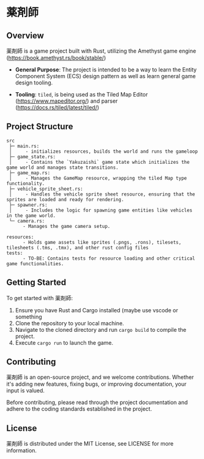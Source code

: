 # 薬剤師

## Overview

薬剤師 is a game project built with Rust, utilizing the Amethyst game engine (https://book.amethyst.rs/book/stable/)

- **General Purpose**: The project is intended to be a way to learn the Entity Component System (ECS) design pattern as well as learn general game design tooling.
  
- **Tooling**: `tiled`, is being used as the Tiled Map Editor (https://www.mapeditor.org/) and parser (https://docs.rs/tiled/latest/tiled/)

## Project Structure

```
src
 ├─ main.rs:
 │     - initializes resources, builds the world and runs the gameloop
 ├─ game_state.rs:
 │     - Contains the `Yakuzaishi` game state which initializes the game world and manages state transitions.
 ├─ game_map.rs:
 │     - Manages the GameMap resource, wrapping the tiled Map type functionality.
 ├─ vehicle_sprite_sheet.rs:
 │     - Handles the vehicle sprite sheet resource, ensuring that the sprites are loaded and ready for rendering.
 ├─ spawner.rs:
 │     - Includes the logic for spawning game entities like vehicles in the game world.
 └─ camera.rs:
      - Manages the game camera setup.

resources:
      - Holds game assets like sprites (.pngs, .rons), tilesets, tilesheets (.tms, .tmx), and other rust config files
tests:
      - TO-BE: Contains tests for resource loading and other critical game functionalities.
```
## Getting Started

To get started with 薬剤師:

1. Ensure you have Rust and Cargo installed (maybe use vscode or something
2. Clone the repository to your local machine.
3. Navigate to the cloned directory and run `cargo build` to compile the project.
4. Execute `cargo run` to launch the game.

## Contributing

薬剤師 is an open-source project, and we welcome contributions. Whether it's adding new features, fixing bugs, or improving documentation, your input is valued.

Before contributing, please read through the project documentation and adhere to the coding standards established in the project.

## License

薬剤師 is distributed under the MIT License, see LICENSE for more information.
